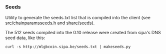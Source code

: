 ### Seeds ###

Utility to generate the seeds.txt list that is compiled into the client
(see [src/chainparamsseeds.h](/src/chainparamsseeds.h) and [share/seeds](/share/seeds)).

The 512 seeds compiled into the 0.10 release were created from sipa's DNS seed data, like this:

	curl -s http://mlgbcoin.sipa.be/seeds.txt | makeseeds.py
